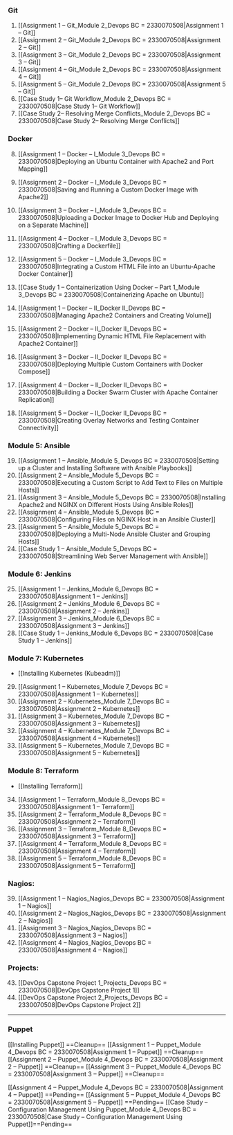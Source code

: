 
### Git
1. [[Assignment 1 – Git_Module 2_Devops BC = 2330070508|Assignment 1 – Git]]
2. [[Assignment 2 – Git_Module 2_Devops BC = 2330070508|Assignment 2 – Git]]
3. [[Assignment 3 – Git_Module 2_Devops BC = 2330070508|Assignment 3 – Git]]
4. [[Assignment 4 – Git_Module 2_Devops BC = 2330070508|Assignment 4 – Git]]
5. [[Assignment 5 – Git_Module 2_Devops BC = 2330070508|Assignment 5 – Git]]
6. [[Case Study 1– Git Workflow_Module 2_Devops BC = 2330070508|Case Study 1– Git Workflow]]
7. [[Case Study 2– Resolving Merge Conflicts_Module 2_Devops BC = 2330070508|Case Study 2– Resolving Merge Conflicts]]

### Docker
8. [[Assignment 1 – Docker – I_Module 3_Devops BC = 2330070508|Deploying an Ubuntu Container with Apache2 and Port Mapping]]
9. [[Assignment 2 – Docker – I_Module 3_Devops BC = 2330070508|Saving and Running a Custom Docker Image with Apache2]]
10. [[Assignment 3 – Docker – I_Module 3_Devops BC = 2330070508|Uploading a Docker Image to Docker Hub and Deploying on a Separate Machine]]
11. [[Assignment 4 – Docker – I_Module 3_Devops BC = 2330070508|Crafting a Dockerfile]]
12. [[Assignment 5 – Docker – I_Module 3_Devops BC = 2330070508|Integrating a Custom HTML File into an Ubuntu-Apache Docker Container]]
13. [[Case Study 1 – Containerization Using Docker – Part 1_Module 3_Devops BC = 2330070508|Containerizing Apache on Ubuntu]]  

14. [[Assignment 1 – Docker – II_Docker II_Devops BC = 2330070508|Managing Apache2 Containers and Creating Volume]] 
15. [[Assignment 2 – Docker – II_Docker II_Devops BC = 2330070508|Implementing Dynamic HTML File Replacement with Apache2 Container]] 
16. [[Assignment 3 – Docker – II_Docker II_Devops BC = 2330070508|Deploying Multiple Custom Containers with Docker Compose]] 
17. [[Assignment 4 – Docker – II_Docker II_Devops BC = 2330070508|Building a Docker Swarm Cluster with Apache Container Replication]] 
18. [[Assignment 5 – Docker – II_Docker II_Devops BC = 2330070508|Creating Overlay Networks and Testing Container Connectivity]] 

### Module 5: Ansible
19. [[Assignment 1 – Ansible_Module 5_Devops BC = 2330070508|Setting up a Cluster and Installing Software with Ansible Playbooks]]
20. [[Assignment 2 – Ansible_Module 5_Devops BC = 2330070508|Executing a Custom Script to Add Text to Files on Multiple Hosts]] 
21. [[Assignment 3 – Ansible_Module 5_Devops BC = 2330070508|Installing Apache2 and NGINX on Different Hosts Using Ansible Roles]]
22. [[Assignment 4 – Ansible_Module 5_Devops BC = 2330070508|Configuring Files on NGINX Host in an Ansible Cluster]]
23. [[Assignment 5 – Ansible_Module 5_Devops BC = 2330070508|Deploying a Multi-Node Ansible Cluster and Grouping Hosts]] 
24. [[Case Study 1 – Ansible_Module 5_Devops BC = 2330070508|Streamlining Web Server Management with Ansible]]

### Module 6: Jenkins
25. [[Assignment 1 – Jenkins_Module 6_Devops BC = 2330070508|Assignment 1 – Jenkins]]
26. [[Assignment 2 – Jenkins_Module 6_Devops BC = 2330070508|Assignment 2 – Jenkins]]
27. [[Assignment 3 – Jenkins_Module 6_Devops BC = 2330070508|Assignment 3 – Jenkins]]
28. [[Case Study 1 – Jenkins_Module 6_Devops BC = 2330070508|Case Study 1 – Jenkins]]

### Module 7: Kubernetes
- [[Installing Kubernetes (Kubeadm)]]
29. [[Assignment 1 – Kubernetes_Module 7_Devops BC = 2330070508|Assignment 1 – Kubernetes]]
30. [[Assignment 2 – Kubernetes_Module 7_Devops BC = 2330070508|Assignment 2 – Kubernetes]]
31. [[Assignment 3 – Kubernetes_Module 7_Devops BC = 2330070508|Assignment 3 – Kubernetes]] 
32. [[Assignment 4 – Kubernetes_Module 7_Devops BC = 2330070508|Assignment 4 – Kubernetes]]
33. [[Assignment 5 – Kubernetes_Module 7_Devops BC = 2330070508|Assignment 5 – Kubernetes]] 

### Module 8: Terraform
- [[Installing Terraform]]
34. [[Assignment 1 – Terraform_Module 8_Devops BC = 2330070508|Assignment 1 – Terraform]]
35. [[Assignment 2 – Terraform_Module 8_Devops BC = 2330070508|Assignment 2 – Terraform]] 
36. [[Assignment 3 – Terraform_Module 8_Devops BC = 2330070508|Assignment 3 – Terraform]] 
37. [[Assignment 4 – Terraform_Module 8_Devops BC = 2330070508|Assignment 4 – Terraform]]
38. [[Assignment 5 – Terraform_Module 8_Devops BC = 2330070508|Assignment 5 – Terraform]] 
### Nagios:
39. [[Assignment 1 – Nagios_Nagios_Devops BC = 2330070508|Assignment 1 – Nagios]]
40. [[Assignment 2 – Nagios_Nagios_Devops BC = 2330070508|Assignment 2 – Nagios]] 
41. [[Assignment 3 – Nagios_Nagios_Devops BC = 2330070508|Assignment 3 – Nagios]] 
42. [[Assignment 4 – Nagios_Nagios_Devops BC = 2330070508|Assignment 4 – Nagios]]

### Projects:
43. [[DevOps Capstone Project 1_Projects_Devops BC = 2330070508|DevOps Capstone Project 1]] 
44. [[DevOps Capstone Project 2_Projects_Devops BC = 2330070508|DevOps Capstone Project 2]] 

---
### Puppet 
[[Installing Puppet]] ==Cleanup==
[[Assignment 1 – Puppet_Module 4_Devops BC = 2330070508|Assignment 1 – Puppet]] ==Cleanup==
[[Assignment 2 – Puppet_Module 4_Devops BC = 2330070508|Assignment 2 – Puppet]] ==Cleanup==
[[Assignment 3 – Puppet_Module 4_Devops BC = 2330070508|Assignment 3 – Puppet]] ==Cleanup==

[[Assignment 4 – Puppet_Module 4_Devops BC = 2330070508|Assignment 4 – Puppet]] ==Pending==
[[Assignment 5 – Puppet_Module 4_Devops BC = 2330070508|Assignment 5 – Puppet]] ==Pending==
[[Case Study – Configuration Management Using Puppet_Module 4_Devops BC = 2330070508|Case Study – Configuration Management Using Puppet]]==Pending==
